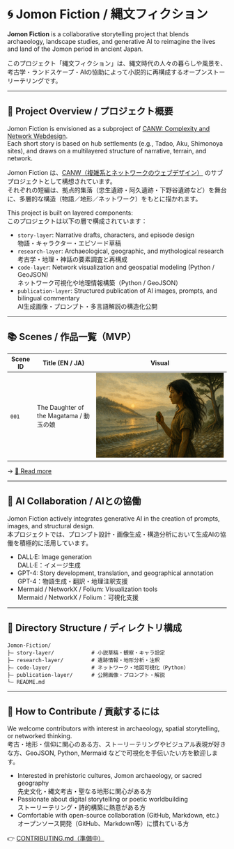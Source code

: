 # 🌀 Jomon Fiction / 縄文フィクション

**Jomon Fiction** is a collaborative storytelling project that blends archaeology, landscape studies, and generative AI to reimagine the lives and land of the Jomon period in ancient Japan.  

このプロジェクト「縄文フィクション」は、縄文時代の人々の暮らしや風景を、考古学・ランドスケープ・AIの協助によって小説的に再構成するオープンストーリーテリングです。

---

## 🐽 Project Overview / プロジェクト概要
Jomon Fiction is envisioned as a subproject of [CANW: Complexity and Network Webdesign](https://github.com/satoshi-create/complexity-and-network-webdesign/tree/main).  
Each short story is based on hub settlements (e.g., Tadao, Aku, Shimonoya sites), and draws on a multilayered structure of narrative, terrain, and network.

Jomon Fiction は、[CANW（複雑系とネットワークのウェブデザイン）](https://github.com/satoshi-create/complexity-and-network-webdesign/tree/main) のサブプロジェクトとして構想されています。  
それぞれの短編は、拠点的集落（忠生遺跡・阿久遺跡・下野谷遺跡など）を舞台に、多層的な構造（物語／地形／ネットワーク）をもとに描かれます。

This project is built on layered components:  
このプロジェクトは以下の層で構成されています：

- `story-layer`: Narrative drafts, characters, and episode design  
  物語・キャラクター・エピソード草稿
- `research-layer`: Archaeological, geographic, and mythological research  
  考古学・地理・神話の要素調査と再構成
- `code-layer`: Network visualization and geospatial modeling (Python / GeoJSON)  
  ネットワーク可視化や地理情報構築（Python / GeoJSON）
- `publication-layer`: Structured publication of AI images, prompts, and bilingual commentary  
  AI生成画像・プロンプト・多言語解説の構造化公開

---

## 📚 Scenes / 作品一覧（MVP）

| Scene ID | Title (EN / JA) | Visual |
|----------|------------------|--------|
| `001` | The Daughter of the Magatama / 動玉の娘 | ![scene](./4_publication-layer/scene_001_magatama/story_001_magatama.png) |

→ [📖 Read more](./4_publication-layer/scene_001_magatama/index.md)

---

## 🤖 AI Collaboration / AIとの協働

Jomon Fiction actively integrates generative AI in the creation of prompts, images, and structural design.  
本プロジェクトでは、プロンプト設計・画像生成・構造分析において生成AIの協働を積極的に活用しています。

- DALL·E: Image generation  
  DALL·E：イメージ生成
- GPT-4: Story development, translation, and geographical annotation  
  GPT-4：物語生成・翻訳・地理注釈支援
- Mermaid / NetworkX / Folium: Visualization tools  
  Mermaid / NetworkX / Folium：可視化支援

---

## 📂 Directory Structure / ディレクトリ構成

```
Jomon-Fiction/
├— story-layer/            # 小説草稿・観察・キャラ設定
├— research-layer/         # 遺跡情報・地形分析・注釈
├— code-layer/             # ネットワーク・地図可視化（Python）
├— publication-layer/      # 公開画像・プロンプト・解説
└— README.md
```

---

## 🌱 How to Contribute / 貢献するには

We welcome contributors with interest in archaeology, spatial storytelling, or networked thinking.  
考古・地形・信仰に関心のある方、ストーリーテリングやビジュアル表現が好きな方、GeoJSON, Python, Mermaid などで可視化を手伝いたい方を歓迎します。

- Interested in prehistoric cultures, Jomon archaeology, or sacred geography  
  先史文化・縄文考古・聖なる地形に関心がある方
- Passionate about digital storytelling or poetic worldbuilding  
  ストーリーテリング・詩的構築に熱意がある方
- Comfortable with open-source collaboration (GitHub, Markdown, etc.)  
  オープンソース開発（GitHub、Markdown等）に慣れている方

👉 [CONTRIBUTING.md（準備中）](./CONTRIBUTING.md)

